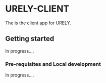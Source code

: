 # URELY-CLIENT

The is the client app for URELY.

## Getting started
In progress....

### Pre-requisites and Local development
In progress....